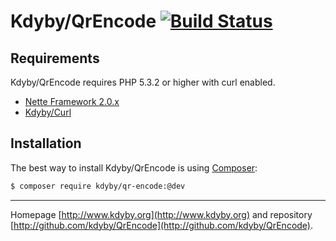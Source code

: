 Kdyby/QrEncode [![Build Status](https://secure.travis-ci.org/Kdyby/QrEncode.png?branch=master)](http://travis-ci.org/Kdyby/QrEncode)
===========================


Requirements
------------

Kdyby/QrEncode requires PHP 5.3.2 or higher with curl enabled.

- [Nette Framework 2.0.x](https://github.com/nette/nette)
- [Kdyby/Curl](https://github.com/kdyby/curl)


Installation
------------

The best way to install Kdyby/QrEncode is using  [Composer](http://getcomposer.org/):

```sh
$ composer require kdyby/qr-encode:@dev
```


-----

Homepage [http://www.kdyby.org](http://www.kdyby.org) and repository [http://github.com/kdyby/QrEncode](http://github.com/kdyby/QrEncode).
